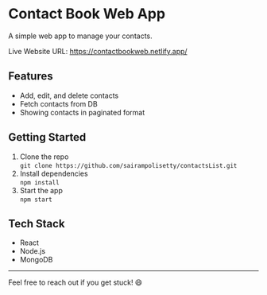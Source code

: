 # Contact Book Web App

A simple web app to manage your contacts.

Live Website URL: https://contactbookweb.netlify.app/
## Features
- Add, edit, and delete contacts
- Fetch contacts from DB
- Showing contacts in paginated format

## Getting Started
1. Clone the repo  
   `git clone https://github.com/sairampolisetty/contactsList.git`
2. Install dependencies  
   `npm install`
3. Start the app  
   `npm start`

## Tech Stack
- React
- Node.js
- MongoDB

---

Feel free to reach out if you get stuck! 😄
